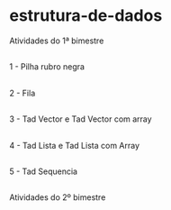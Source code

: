 # estrutura-de-dados

Atividades do 1ª bimestre
  ##
  1 - Pilha rubro negra
  ##
  2 - Fila
  ##
  3 - Tad Vector e Tad Vector com array
  ##
  4 - Tad Lista e Tad Lista com Array
  ##
  5 - Tad Sequencia
  ##
  ##
Atividades do 2º bimestre
